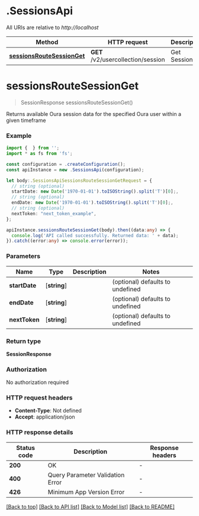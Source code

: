 # .SessionsApi

All URIs are relative to *http://localhost*

Method | HTTP request | Description
------------- | ------------- | -------------
[**sessionsRouteSessionGet**](SessionsApi.md#sessionsRouteSessionGet) | **GET** /v2/usercollection/session | Get Sessions


# **sessionsRouteSessionGet**
> SessionResponse sessionsRouteSessionGet()

Returns available Oura session data for the specified Oura user within a given timeframe

### Example


```typescript
import {  } from '';
import * as fs from 'fs';

const configuration = .createConfiguration();
const apiInstance = new .SessionsApi(configuration);

let body:.SessionsApiSessionsRouteSessionGetRequest = {
  // string (optional)
  startDate: new Date('1970-01-01').toISOString().split('T')[0];,
  // string (optional)
  endDate: new Date('1970-01-01').toISOString().split('T')[0];,
  // string (optional)
  nextToken: "next_token_example",
};

apiInstance.sessionsRouteSessionGet(body).then((data:any) => {
  console.log('API called successfully. Returned data: ' + data);
}).catch((error:any) => console.error(error));
```


### Parameters

Name | Type | Description  | Notes
------------- | ------------- | ------------- | -------------
 **startDate** | [**string**] |  | (optional) defaults to undefined
 **endDate** | [**string**] |  | (optional) defaults to undefined
 **nextToken** | [**string**] |  | (optional) defaults to undefined


### Return type

**SessionResponse**

### Authorization

No authorization required

### HTTP request headers

 - **Content-Type**: Not defined
 - **Accept**: application/json


### HTTP response details
| Status code | Description | Response headers |
|-------------|-------------|------------------|
**200** | OK |  -  |
**400** | Query Parameter Validation Error |  -  |
**426** | Minimum App Version Error |  -  |

[[Back to top]](#) [[Back to API list]](README.md#documentation-for-api-endpoints) [[Back to Model list]](README.md#documentation-for-models) [[Back to README]](README.md)


